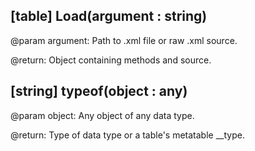 [table] Load(argument : string)
---
  @param argument: Path to .xml file or raw .xml source.
  
  @return: Object containing methods and source.
  
[string] typeof(object : any)
---
  @param object: Any object of any data type.
  
  @return: Type of data type or a table's metatable __type.
